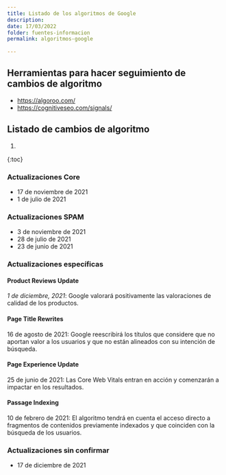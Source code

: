 ```yaml
---
title: Listado de los algoritmos de Google
description: 
date: 17/03/2022
folder: fuentes-informacion
permalink: algoritmos-google
  
---
```


## Herramientas para hacer seguimiento de cambios de algoritmo

- https://algoroo.com/
- https://cognitiveseo.com/signals/

## Listado de cambios de algoritmo

1.
{:toc}

### Actualizaciones Core
- 17 de noviembre de 2021
- 1 de julio de 2021

### Actualizaciones SPAM
 - 3 de noviembre de 2021
 - 28 de julio de 2021
 - 23 de junio de 2021

### Actualizaciones específicas

#### Product Reviews Update

*1 de diciembre, 2021*: Google valorará positivamente las valoraciones de calidad de los productos.
 
 #### Page Title Rewrites

16 de agosto de 2021: Google reescribirá los títulos que considere que no aportan valor a los usuarios y que no están alineados con su intención de búsqueda.

#### Page Experience Update 

25 de junio de 2021: Las Core Web Vitals entran en acción y comenzarán a impactar en los resultados.

#### Passage Indexing

10 de febrero de 2021: El algoritmo tendrá en cuenta el acceso directo a fragmentos de contenidos previamente indexados y que coinciden con la búsqueda de los usuarios.

### Actualizaciones sin confirmar

  - 17 de diciembre de 2021



<!--stackedit_data:
eyJoaXN0b3J5IjpbLTE0MzkxNzU1ODNdfQ==
-->
